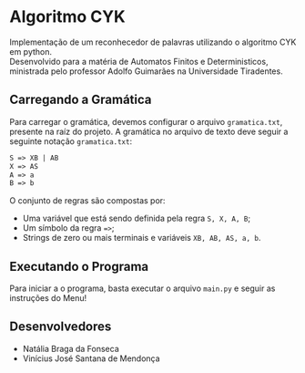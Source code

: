 # Algoritmo CYK

Implementação de um reconhecedor de palavras utilizando o algoritmo CYK em python.  
Desenvolvido para a matéria de Automatos Finitos e Deterministicos, ministrada pelo professor Adolfo Guimarães na Universidade Tiradentes.

## Carregando a Gramática

Para carregar o gramática, devemos configurar o arquivo `gramatica.txt`, presente na raíz do projeto.
A gramática no arquivo de texto deve seguir a seguinte notação `gramatica.txt`:

```txt
S => XB | AB
X => AS
A => a
B => b
```

O conjunto de regras são compostas por:
 
* Uma variável que está sendo definida pela regra `S, X, A, B`;
* Um símbolo da regra `=>`;
* Strings de zero ou mais terminais e variáveis `XB, AB, AS, a, b`.


## Executando o Programa

Para iniciar a o programa, basta executar o arquivo `main.py` e seguir as instruções do Menu!

## Desenvolvedores

- Natália Braga da Fonseca
- Vinícius José Santana de Mendonça
